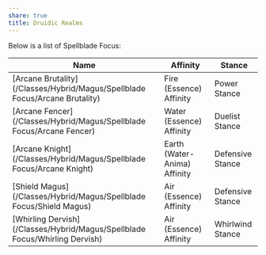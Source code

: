 ```yaml
---
share: true
title: Druidic Realms
---
```



Below is a list of Spellblade Focus:

| Name                                                                        | Affinity                     | Stance           |
| --------------------------------------------------------------------------- | ---------------------------- | ---------------- |
| [Arcane Brutality](/Classes/Hybrid/Magus/Spellblade Focus/Arcane Brutality) | Fire (Essence) Affinity      | Power Stance     |
| [Arcane Fencer](/Classes/Hybrid/Magus/Spellblade Focus/Arcane Fencer)       | Water (Essence) Affinity     | Duelist Stance   |
| [Arcane Knight](/Classes/Hybrid/Magus/Spellblade Focus/Arcane Knight)       | Earth (Water-Anima) Affinity | Defensive Stance |
| [Shield Magus](/Classes/Hybrid/Magus/Spellblade Focus/Shield Magus)         | Air (Essence) Affinity       | Defensive Stance |
| [Whirling Dervish](/Classes/Hybrid/Magus/Spellblade Focus/Whirling Dervish) | Air (Essence) Affinity       | Whirlwind Stance |
